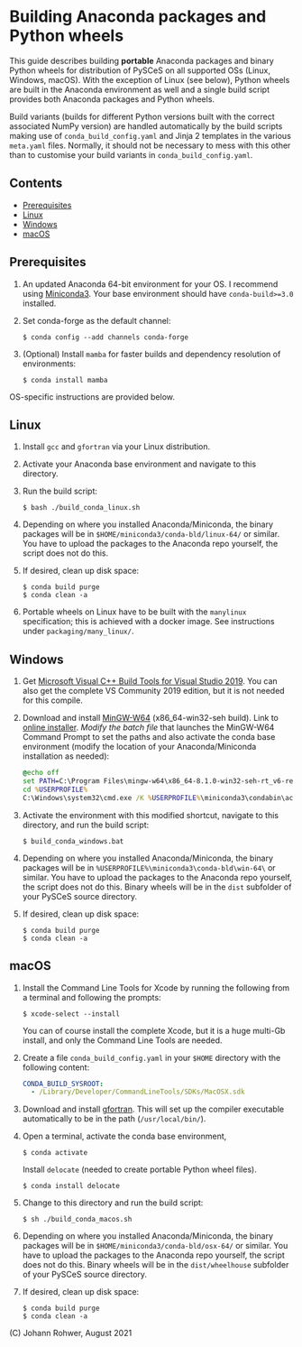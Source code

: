 # Building Anaconda packages and Python wheels

This guide describes building **portable** Anaconda packages and binary Python wheels for 
distribution of PySCeS on all supported OSs (Linux, Windows, macOS). With the 
exception of Linux (see below), Python wheels are built in the Anaconda environment as 
well and a single build script provides both Anaconda packages and Python wheels.

Build variants (builds for different Python versions built with the correct associated 
NumPy version) are handled automatically by the build scripts making use of 
`conda_build_config.yaml` and Jinja 2 templates in the various `meta.yaml` files. 
Normally, it should not be necessary to mess with this other than to customise your build 
variants in `conda_build_config.yaml`.

## Contents

- [Prerequisites](#prerequisites)
- [Linux](#linux)
- [Windows](#windows)
- [macOS](#macos)

## Prerequisites

1. An updated Anaconda 64-bit environment for your OS. I recommend using 
[Miniconda3](https://docs.conda.io/en/latest/miniconda.html). Your base environment 
should have `conda-build>=3.0` installed.

2. Set conda-forge as the default channel:

    ```shell
    $ conda config --add channels conda-forge
    ```

3. (Optional) Install `mamba` for faster builds and dependency resolution of environments:

    ```shell
    $ conda install mamba
    ```

OS-specific instructions are provided below.

## Linux

1. Install `gcc` and `gfortran` via your Linux distribution.

2. Activate your Anaconda base environment and navigate to this directory.

3. Run the build script:

    ```shell
    $ bash ./build_conda_linux.sh
    ```

4. Depending on where you installed Anaconda/Miniconda, the binary packages will be in
`$HOME/miniconda3/conda-bld/linux-64/` or similar. You have to upload the packages to the 
Anaconda repo yourself, the script does not do this.

5. If desired, clean up disk space:

    ```shell
    $ conda build purge
    $ conda clean -a
    ```

6. Portable wheels on Linux have to be built with the `manylinux` specification; this is 
achieved with a docker image. See instructions under `packaging/many_linux/`.
    
## Windows

1. Get [Microsoft Visual C++ Build Tools for Visual Studio 
2019](https://visualstudio.microsoft.com/downloads/#build-tools-for-visual-studio-2019). 
You can also get the complete VS Community 2019 edition, but it is not needed for this 
compile.

2. Download and install [MinGW-W64](https://sourceforge.net/projects/mingw-w64/) 
(x86_64-win32-seh build). Link to 
[online installer](https://sourceforge.net/projects/mingw-w64/files/Toolchains%20targetting%20Win32/Personal%20Builds/mingw-builds/installer/mingw-w64-install.exe).
*Modify the batch file* that launches the MinGW-W64 Command Prompt to set the paths and also 
activate the conda base environment (modify the location of your Anaconda/Miniconda 
installation as needed):

    ```bat
    @echo off
    set PATH=C:\Program Files\mingw-w64\x86_64-8.1.0-win32-seh-rt_v6-rev0\mingw64\bin;%PATH%
    cd %USERPROFILE%
    C:\Windows\system32\cmd.exe /K %USERPROFILE%\miniconda3\condabin\activate.bat
    ```
3. Activate the environment with this modified shortcut, navigate to this directory, and run the build script:

    ```shell
    $ build_conda_windows.bat
    ```

4. Depending on where you installed Anaconda/Miniconda, the binary packages will be in 
`%USERPROFILE%\miniconda3\conda-bld\win-64\` or similar. You have to upload the packages 
to the Anaconda repo yourself, the script does not do this. Binary wheels will be in the 
`dist` subfolder of your PySCeS source directory.

5. If desired, clean up disk space:

    ```shell
    $ conda build purge
    $ conda clean -a
    ```

## macOS

1. Install the Command Line Tools for Xcode by running the following from a terminal and 
following the prompts:

    ```shell
    $ xcode-select --install
    ```

    You can of course install the complete Xcode, but it is a huge multi-Gb install, and 
    only the Command Line Tools are needed.

2. Create a file `conda_build_config.yaml` in your `$HOME` directory with the following 
content:

    ```yaml
    CONDA_BUILD_SYSROOT:
      - /Library/Developer/CommandLineTools/SDKs/MacOSX.sdk
    ```

3. Download and install 
[gfortran](https://github.com/fxcoudert/gfortran-for-macOS/releases/tag/8.2). This will 
set up the compiler executable automatically to be in the path
(`/usr/local/bin/`).

4. Open a terminal, activate the conda base environment,

    ```shell
    $ conda activate
    ```
    
    Install `delocate` (needed to create portable Python wheel files).
    
    ```shell
    $ conda install delocate
    ```
    
5. Change to this directory and run the build script:

    ```shell
    $ sh ./build_conda_macos.sh
    ```

6. Depending on where you installed Anaconda/Miniconda, the binary packages will be in
`$HOME/miniconda3/conda-bld/osx-64/` or similar. You have to upload the packages to the 
Anaconda repo yourself, the script does not do this. Binary wheels will be in the 
`dist/wheelhouse` subfolder of your PySCeS source directory.

5. If desired, clean up disk space:

    ```shell
    $ conda build purge
    $ conda clean -a
    ```

(C) Johann Rohwer, August 2021
